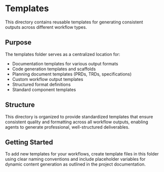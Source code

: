 # Templates

This directory contains reusable templates for generating consistent outputs across different workflow types.

## Purpose

The templates folder serves as a centralized location for:

- Documentation templates for various output formats
- Code generation templates and scaffolds
- Planning document templates (PRDs, TRDs, specifications)
- Custom workflow output templates
- Structured format definitions
- Standard component templates

## Structure

This directory is organized to provide standardized templates that ensure consistent quality and formatting across all workflow outputs, enabling agents to generate professional, well-structured deliverables.

## Getting Started

To add new templates for your workflows, create template files in this folder using clear naming conventions and include placeholder variables for dynamic content generation as outlined in the project documentation.
